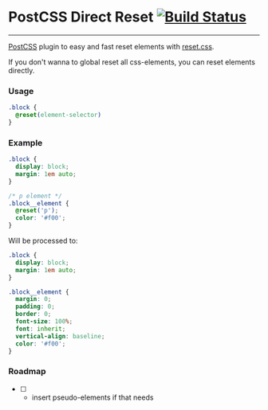 # PostCSS Direct Reset [![Build Status](https://travis-ci.org/lamartire/postcss-direct-reset.svg?branch=master)](https://travis-ci.org/lamartire/postcss-direct-reset)
-----------------------
[PostCSS](https://github.com/postcss/postcss) plugin to easy and fast reset
elements with [reset.css](https://www.npmjs.com/package/reset-css).

If you don't wanna to global reset all css-elements, you can reset elements
directly.

### Usage

```css
.block {
  @reset(element-selector)
}
```

### Example

```css
.block {
  display: block;
  margin: 1em auto;
}

/* p element */
.block__element {
  @reset('p');
  color: '#f00';
}
```

Will be processed to:

```css
.block {
  display: block;
  margin: 1em auto;
}

.block__element {
  margin: 0;
  padding: 0;
  border: 0;
  font-size: 100%;
  font: inherit;
  vertical-align: baseline;
  color: '#f00';
}
```

### Roadmap

- [ ] - insert pseudo-elements if that needs
